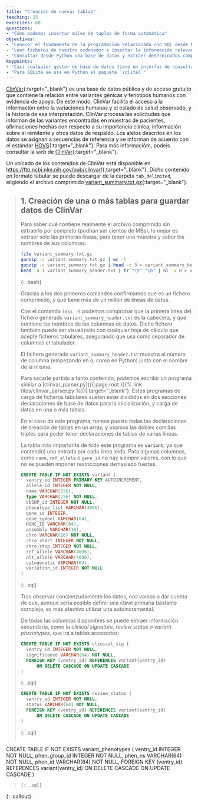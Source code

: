 ```yaml
---
title: "Creación de nuevas tablas"
teaching: 15
exercises: 60
questions:
- "Cómo podemos insertar miles de tuplas de forma automática"
objectives:
- "Conocer el fundamento de la programación relacionada con SQL desde Python"
- "Leer ficheros de nuestro ordenador e insertar la información relevante en una base de datos relacional"
- "Consultar desde Python una base de datos y extraer determinados campos"
keypoints:
- "Casi cualquier gestor de base de datos tiene un interfaz de consulta para ser usado desde cualquier lenguaje de programación"
- "Para SQLite se usa en Python el paquete `sqlite3`"
---
```

[ClinVar](https://www.ncbi.nlm.nih.gov/clinvar/){:target="_blank"} es una base de datos pública y de acceso gratuito que contiene la relación entre variantes génicas y fenotipos humanos con evidencia de apoyo. 
De este modo, ClinVar facilita el acceso a la información entre la variaciones humanas y el estado de salud observado, y la historia de esa interpretación. 
ClinVar procesa las solicitudes que informan de las variantes encontradas en muestras de pacientes, afirmaciones hechas con respecto 
a su importancia clínica, información sobre el remitente y otros datos de respaldo. Los alelos descritos en los datos se asignan a 
secuencias de referencia y se informan de acuerdo con el estándar [HGVS](https://onlinelibrary.wiley.com/doi/full/10.1002/humu.22981){:target="_blank"}. 
Para más informacióm, podeis consultar la web de [ClinVar](https://www.ncbi.nlm.nih.gov/clinvar/docs/help){:target="_blank"}.

Un volcado de los contenidos de ClinVar está disponible en <https://ftp.ncbi.nlm.nih.gov/pub/clinvar/>{:target="_blank"}. Dicho contenido en formato tabular se puede descargar de la carpeta `tab_delimited`,
eligiendo el archivo comprimido [variant_summary.txt.gz](ftp://ftp.ncbi.nlm.nih.gov/pub/clinvar/tab_delimited/variant_summary.txt.gz){:target="_blank"}. 


> ## 1. Creación de una o más tablas para guardar datos de ClinVar
>
> Para saber qué contiene realmente el archivo comprimido sin extraerlo por completo (podrían ser cientos de MBs), lo mejor es extraer sólo las primeras líneas, para tener una muestra y saber los nombres de sus columnas: 
>
> ~~~bash
> file variant_summary.txt.gz
> gunzip -c variant_summary.txt.gz | wc -l
> gunzip -c variant_summary.txt.gz | head -n 3 > variant_summary_header.txt
> head -n 1 variant_summary_header.txt | tr "\t" "\n" | nl -v 0 > variant_summary_columns.txt
> ~~~
> {: .bash}
>
> Gracias a los dos primeros comandos confirmamos que es un fichero comprimido, y que tiene más de un millón de líneas de datos.
>
> Con el comando `less -S` podemos comprobar que la primera línea del fichero generado `variant_summary_header.txt` es la cabecera,
> y que contiene los nombres de las columnas de datos.
> Dicho fichero también puede ser visualizado con cualquier hoja de cálculo que acepte ficheros tabulares,
> asegurando que usa como separador de columnas el tabulador. 
>
> El fichero generado `variant_summary_header.txt` muestra el número de columna (empezando en o, como en Python) junto con el nombre de la misma.
>
> Para sacarle partido a tanto contenido, podemos escribir un programa similar a [clinvar_parser.py]({{ page.root }}{% link files/clinvar_parser.py %}){:target="_blank"}.
> Estos programas de carga de ficheros tabulares suelen estar divididos en dos secciones: declaraciones de base de datos para la inicialización, y carga de datos en una o más tablas.
>
> En el caso de este programa, hemos puesto todas las declaraciones de creación de tablas en un array, y usamos las dobles comillas triples para poder tener declaraciones de tablas de varias líneas.
>
> La tabla más importante de todo este programa es **`variant`**, ya que contendrá una entrada por cada línea leída. Para algunas columnas, como `name`, `ref_allele` o `gene_id` no hay siempre valores, con lo que no se pueden imponer restricciones demasiado fuertes.
>
> ~~~sql
> CREATE TABLE IF NOT EXISTS variant (
> 	ventry_id INTEGER PRIMARY KEY AUTOINCREMENT,
> 	allele_id INTEGER NOT NULL,
> 	name VARCHAR(256),
> 	type VARCHAR(256) NOT NULL,
> 	dbSNP_id INTEGER NOT NULL,
> 	phenotype_list VARCHAR(4096),
> 	gene_id INTEGER,
> 	gene_symbol VARCHAR(64),
> 	HGNC_ID VARCHAR(64),
> 	assembly VARCHAR(16),
> 	chro VARCHAR(16) NOT NULL,
> 	chro_start INTEGER NOT NULL,
> 	chro_stop INTEGER NOT NULL,
> 	ref_allele VARCHAR(4096),
> 	alt_allele VARCHAR(4096),
> 	cytogenetic VARCHAR(64),
> 	variation_id INTEGER NOT NULL
> )
> ~~~
> {: .sql}
>
> Tras observar concienzudamente los datos, nos vamos a dar cuenta de que, aunque sería posible definir una clave primaria bastante compleja, es más efectivo utilizar una autoincremental.
>
> De todas las columnas disponibles se puede extraer información secundaria, como la *clinical signature*, *review status* o *variant phenotypes*, que irá a tablas accesorias:
>
> ~~~sql
> CREATE TABLE IF NOT EXISTS clinical_sig (
> 	ventry_id INTEGER NOT NULL,
> 	significance VARCHAR(64) NOT NULL,
> 	FOREIGN KEY (ventry_id) REFERENCES variant(ventry_id)
> 		ON DELETE CASCADE ON UPDATE CASCADE
> )
> ~~~
> {: .sql}
>
> ~~~sql
> CREATE TABLE IF NOT EXISTS review_status (
> 	ventry_id INTEGER NOT NULL,
> 	status VARCHAR(64) NOT NULL,
> 	FOREIGN KEY (ventry_id) REFERENCES variant(ventry_id)
> 		ON DELETE CASCADE ON UPDATE CASCADE
> )
> ~~~
> {: .sql}
>
> ~~~sql
CREATE TABLE IF NOT EXISTS variant_phenotypes (
	ventry_id INTEGER NOT NULL,
	phen_group_id INTEGER NOT NULL,
	phen_ns VARCHAR(64) NOT NULL,
	phen_id VARCHAR(64) NOT NULL,
	FOREIGN KEY (ventry_id) REFERENCES variant(ventry_id)
		ON DELETE CASCADE ON UPDATE CASCADE
)
> ~~~
> {: .sql}
>
 {: .callout}
